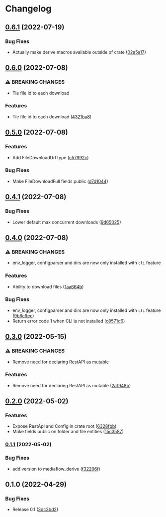 # Changelog

## [0.6.1](https://github.com/jacobsvante/mediaflow/compare/v0.6.0...v0.6.1) (2022-07-19)


### Bug Fixes

* Actually make derive macros available outside of crate ([02a5a17](https://github.com/jacobsvante/mediaflow/commit/02a5a1766c24f85f2769e69fc19d8f61c1ef33eb))

## [0.6.0](https://github.com/jacobsvante/mediaflow/compare/v0.5.0...v0.6.0) (2022-07-08)


### ⚠ BREAKING CHANGES

* Tie file id to each download

### Features

* Tie file id to each download ([4321ba8](https://github.com/jacobsvante/mediaflow/commit/4321ba83882c4426884339061861eb95475ad012))

## [0.5.0](https://github.com/jacobsvante/mediaflow/compare/v0.4.1...v0.5.0) (2022-07-08)


### Features

* Add FileDownloadUrl type ([c57992c](https://github.com/jacobsvante/mediaflow/commit/c57992c24f127445c7d202fd99272a3a44fbc838))


### Bug Fixes

* Make FileDownloadFull fields public ([d7d1044](https://github.com/jacobsvante/mediaflow/commit/d7d10440fee0c5c7c8f1fa7ab7a259ccdd323420))

## [0.4.1](https://github.com/jacobsvante/mediaflow/compare/v0.4.0...v0.4.1) (2022-07-08)


### Bug Fixes

* Lower default max concurrent downloads ([9d65025](https://github.com/jacobsvante/mediaflow/commit/9d65025a5e2c564c1a4e76203f5a7633f29189ce))

## [0.4.0](https://github.com/jacobsvante/mediaflow/compare/v0.3.0...v0.4.0) (2022-07-08)


### ⚠ BREAKING CHANGES

* env_logger, configparser and dirs are now only installed with `cli` feature

### Features

* Ability to download files ([1aa664b](https://github.com/jacobsvante/mediaflow/commit/1aa664b2c5224f3282216a4adf938f50b7ffc101))


### Bug Fixes

* env_logger, configparser and dirs are now only installed with `cli` feature ([9b6c9ec](https://github.com/jacobsvante/mediaflow/commit/9b6c9ec1fa026a94cb7487d167135f5e17618dc2))
* Return error code 1 when CLI is not installed ([c8571d6](https://github.com/jacobsvante/mediaflow/commit/c8571d6f1086db983c09a9ea0044d35b1dc474d7))

## [0.3.0](https://github.com/jacobsvante/mediaflow/compare/v0.2.0...v0.3.0) (2022-05-15)


### ⚠ BREAKING CHANGES

* Remove need for declaring RestAPI as mutable

### Features

* Remove need for declaring RestAPI as mutable ([2a1948b](https://github.com/jacobsvante/mediaflow/commit/2a1948b875c0b2ab5e5dd6a968e5fbb1ce9a333c))

## [0.2.0](https://github.com/jacobsvante/mediaflow/compare/v0.1.1...v0.2.0) (2022-05-02)


### Features

* Expose RestApi and Config in crate root ([6328fbb](https://github.com/jacobsvante/mediaflow/commit/6328fbb4f423ec14ca4187a4863b7dcc46277fab))
* Make fields public on folder and file entities ([15c3587](https://github.com/jacobsvante/mediaflow/commit/15c3587aa8ae09ba650b685d21c4618e3e79ecf1))

### [0.1.1](https://github.com/jacobsvante/mediaflow/compare/v0.1.0...v0.1.1) (2022-05-02)


### Bug Fixes

* add version to mediaflow_derive ([f32206f](https://github.com/jacobsvante/mediaflow/commit/f32206fed9a69ce41441ade7416bf001a2363767))

## 0.1.0 (2022-04-29)


### Bug Fixes

* Release 0.1 ([3dc3bd2](https://github.com/jacobsvante/mediaflow/commit/3dc3bd2cd8dd45be5a191541ac89d86c72d6fb9c))
